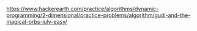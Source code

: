 https://www.hackerearth.com/practice/algorithms/dynamic-programming/2-dimensional/practice-problems/algorithm/gudi-and-the-magical-orbs-july-easy/
